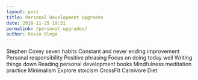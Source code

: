 ```yaml
--- 
layout: post 
title: Personal Development Upgrades 
date: 2018-11-25 19:31
permalink: /personal-upgrades/ 
author: Kevin Olega 
--- 
```





Stephen Covey seven habits
Constant and never ending improvement
Personal responsibility
Positive phrasing
Focus on doing today well
Writing things down
Reading personal development books
Mindfulness meditation practice
Minimalism
Explore stoicism 
CrossFit
Carnivore Diet